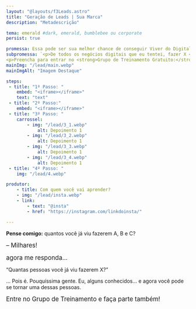 ```yaml
---
layout: "@layouts/f3Leads.astro"
title: "Geração de Leads | Sua Marca"
description: "Metadescrição"

tema: emerald #dark, emerald, bumblebee ou corporate
persist: true

promessa: Essa pode ser sua melhor chance de conseguir Viver do Digital
subpromessa: `<p>De todos os negócios digitais que eu tentei, fazer X <strong>foi o caminho que me deu resultados mais expressivos, estáveis e escaláveis.</strong></p>
<p>Preencha para entrar no <strong>Grupo de Treinamento Gratuito:</strong></p>`
mainImg: "/lead/main.webp"
mainImgAlt: "Imagem Destaque"

steps:
 - title: "1º Passo: "
    embed: "<iframe></iframe>"
    text: "text"
 - title: "2º Passo:"
    embed: "<iframe></iframe>"
 - title: "3º Passo: "
    carrossel:
        - img: "/lead/3_1.webp"
            alt: Depoimento 1
        - img: "/lead/3_2.webp"
            alt: Depoimento 1
        - img: "/lead/3_3.webp"
            alt: Depoimento 1
        - img: "/lead/3_4.webp"
            alt: Depoimento 1
 - title: "4º Passo: "
    img: "/lead/4.webp"

produtor:
    - title: Com quem você vai aprender?
    - img: "/lead/insta.webp"
    - link:
        - text: "@insta"
        - href: "https://instagram.com/linkdoinsta/"

---
```


<!-- 
text-center 

text-white
text-sm
font-normal
leading-relaxed
(se text-xl, leading-[37.14px]) 
text-primary = text-green-500
big = text-xl
-->

**Pense comigo:** quantos você já viu fazerem A, B e C?

<big>– Milhares!</big>

<big>agora me responda…</big>

“Quantas pessoas você já viu fazerem X?”

<span class="text-primary">...</span>
<span class="text-primary">Pois é. Pouquíssima gente. Eu, alguns conhecidos... e agora você pode se tornar uma dessas pessoas.</span>

<big>Entre no Grupo de Treinamento e faça parte também!</big>